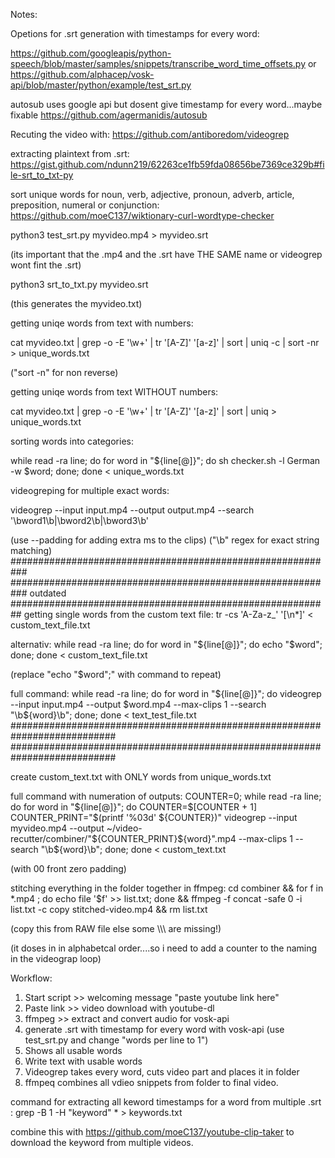 Notes:

Opetions for .srt generation with timestamps for every word:

https://github.com/googleapis/python-speech/blob/master/samples/snippets/transcribe_word_time_offsets.py
or
https://github.com/alphacep/vosk-api/blob/master/python/example/test_srt.py

autosub uses google api but dosent give timestamp for every word...maybe fixable
https://github.com/agermanidis/autosub

Recuting the video with:
https://github.com/antiboredom/videogrep

extracting plaintext from .srt:
https://gist.github.com/ndunn219/62263ce1fb59fda08656be7369ce329b#file-srt_to_txt-py

sort unique words for noun, verb, adjective, pronoun, adverb, article, preposition, numeral or conjunction:
https://github.com/moeC137/wiktionary-curl-wordtype-checker


python3 test_srt.py  myvideo.mp4 > myvideo.srt

(its important that the .mp4 and the .srt have THE SAME name or videogrep wont fint the .srt)

python3 srt_to_txt.py myvideo.srt

(this generates the myvideo.txt)

getting uniqe words from text with numbers:

cat myvideo.txt | grep -o -E '\w+' | tr '[A-Z]' '[a-z]' | sort | uniq -c | sort -nr  > unique_words.txt

("sort -n" for non reverse)

getting uniqe words from text WITHOUT numbers:

cat myvideo.txt | grep -o -E '\w+' | tr '[A-Z]' '[a-z]' | sort | uniq   > unique_words.txt

sorting words into categories:

while read -ra line; do for word in "${line[@]}"; do sh checker.sh -l German -w $word; done; done < unique_words.txt



videogreping for multiple exact words:

videogrep --input input.mp4 --output output.mp4 --search '\bword1\b|\bword2\b|\bword3\b' 

(use --padding for adding extra ms to the clips)
("\b" regex for exact string matching)
###########################################################
###########################################################
outdated
##########################################################
getting single words from the custom text file:
tr -cs 'A-Za-z_' '[\n*]' < custom_text_file.txt

alternativ:
while read -ra line; 
do
    for word in "${line[@]}";
    do
        echo "$word";
    done;
done < custom_text_file.txt

(replace "echo "$word";" with command to repeat)

full command:
while read -ra line; do for word in "${line[@]}"; do videogrep --input input.mp4 --output $word.mp4 --max-clips 1 --search "\b${word}\b"; done; done < text_test_file.txt
###########################################################################
###########################################################################

create custom_text.txt with ONLY words from unique_words.txt


full command with numeration of outputs:
COUNTER=0; while read -ra line; do for word in "${line[@]}";
do COUNTER=$[COUNTER + 1] COUNTER_PRINT="$(printf '%03d' ${COUNTER})"
videogrep --input myvideo.mp4 --output  ~/video-recutter/combiner/"${COUNTER_PRINT}${word}".mp4 --max-clips 1 --search "\b${word}\b";
 done;
 done < custom_text.txt

(with 00 front zero padding)

stitching everything in the folder together in ffmpeg:
cd combiner &&
for f in *.mp4 ; do echo file \'$f\' >> list.txt; done && ffmpeg -f concat -safe 0 -i list.txt -c copy stitched-video.mp4 && rm list.txt

(copy this from RAW file else some \\\\\ are missing!)


(it doses in in alphabetcal order....so i need to add a counter to the naming in the videograp loop)

Workflow:

1. Start script >> welcoming message "paste youtube link here"
2. Paste link >> video download with youtube-dl
3. ffmpeg >> extract and convert audio for vosk-api
4. generate .srt with timestamp for every word with vosk-api (use test_srt.py and change "words per line to 1")
5. Shows all usable words
6. Write text with usable words
7. Videogrep takes every word, cuts video part and places it in folder
8. ffmpeq combines all vdieo snippets from folder to final video.



command for extracting all keword timestamps for a word from multiple .srt :
grep -B 1 -H  "keyword" * > keywords.txt

combine this with https://github.com/moeC137/youtube-clip-taker to download the keyword from multiple videos.
